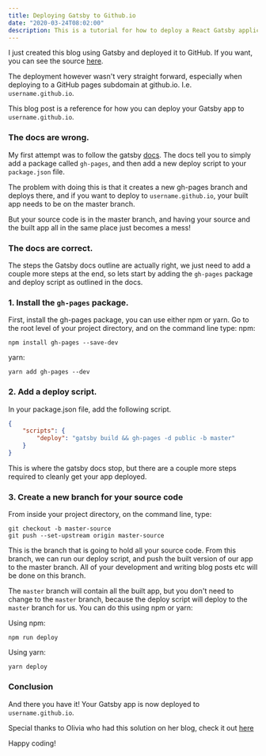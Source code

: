 ```yaml
---
title: Deploying Gatsby to Github.io
date: "2020-03-24T08:02:00"
description: This is a tutorial for how to deploy a React Gatsby application to github.io
---
```


I just created this blog using Gatsby and deployed it to GitHub. If you want,
you can see the source [here](https://github.com/Matthew-Burfield/matthew-burfield.github.io/tree/master-source).

The deployment however wasn't very straight forward, especially when 
deploying to a GitHub pages subdomain at github.io. I.e. `username.github.io`.

This blog post is a reference for how you can deploy your Gatsby app to `username.github.io`.

### The docs are wrong.

My first attempt was to follow the gatsby [docs](https://www.gatsbyjs.org/docs/how-gatsby-works-with-github-pages/).
The docs tell you to simply add a package called `gh-pages`, and then add a
new deploy script to your `package.json` file.

The problem with doing this is that
it creates a new gh-pages branch and deploys there, and if you want to deploy to
`username.github.io`, your built app needs to be on the master branch.

But your source code is in the master branch, and having your source and the 
built app all in the same place just becomes a mess!

### The docs are correct.

The steps the Gatsby docs outline are actually right, we just need to add a couple
more steps at the end, so lets start by adding the `gh-pages` package and deploy
script as outlined in the docs.


### 1. Install the `gh-pages` package.

First, install the gh-pages package, you can use either npm or yarn. Go to the
root level of your project directory, and on the command line type:
npm:
```
npm install gh-pages --save-dev
```
yarn:
```
yarn add gh-pages --dev
```

### 2. Add a deploy script.

In your package.json file, add the following script.

```json
{
	"scripts": {
		"deploy": "gatsby build && gh-pages -d public -b master"
	}
}
```

This is where the gatsby docs stop, but there are a couple more steps required
to cleanly get your app deployed.

### 3. Create a new branch for your source code

From inside your project directory, on the command line, type:
```
git checkout -b master-source
git push --set-upstream origin master-source
```

This is the branch that is going to hold all your source code. From this branch,
we can run our deploy script, and push the built version of our app to the master
branch. All of your development and writing blog posts etc will be done on this 
branch.

The `master` branch will contain all the built app, but you don't need to change
to the `master` branch, because the deploy script will deploy to the `master`
branch for us. You can do this using npm or yarn:

Using npm:
```
npm run deploy
```
Using yarn:
```
yarn deploy
```

### Conclusion

And there you have it! Your Gatsby app is now deployed to `username.github.io`.

Special thanks to Olivia who had this solution on her blog, check it out [here](https://iolivia.me/posts/7-gatsby-deploy-github/)

Happy coding!
